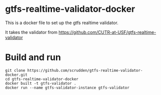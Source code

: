 # gtfs-realtime-validator-docker
This is a docker file to set up the gtfs realtime validator. 

It takes the validator from https://github.com/CUTR-at-USF/gtfs-realtime-validator

# Build and run
```
git clone https://github.com/scrudden/gtfs-realtime-validator-docker.git
cd gtfs-realtime-validator-docker
docker built -t gtfs-validator .
docker run --name gtfs-validator-instance gtfs-validator 
```


